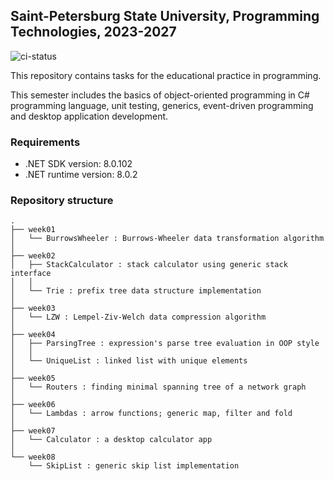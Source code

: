 ## Saint-Petersburg State University, Programming Technologies, 2023-2027

![ci-status](https://github.com/bygu4/Semester1/actions/workflows/ci.yml/badge.svg?event=push)

This repository contains tasks for the educational practice in programming.

This semester includes the basics of object-oriented programming in C# programming language, unit testing,
generics, event-driven programming and desktop application development.

### Requirements

- .NET SDK version: 8.0.102
- .NET runtime version: 8.0.2

### Repository structure

```
.
├── week01
│   └── BurrowsWheeler : Burrows-Wheeler data transformation algorithm
│
├── week02
│   ├── StackCalculator : stack calculator using generic stack interface
│   │
│   └── Trie : prefix tree data structure implementation
│
├── week03
│   └── LZW : Lempel-Ziv-Welch data compression algorithm
│
├── week04
│   ├── ParsingTree : expression's parse tree evaluation in OOP style
│   │
│   └── UniqueList : linked list with unique elements
│
├── week05
│   └── Routers : finding minimal spanning tree of a network graph
│
├── week06
│   └── Lambdas : arrow functions; generic map, filter and fold
│
├── week07
│   └── Calculator : a desktop calculator app
│
└── week08
    └── SkipList : generic skip list implementation
```
